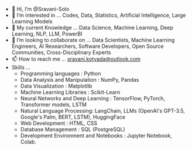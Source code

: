 - 👋 Hi, I’m @Sravani-Solo
- 👀 I’m interested in ... Codes, Data, Statistics, Artificial Intelligence, Large Learning Models
- 🌱 My current Knowledge ... Data Science, Machine Learning, Deep Learning, NLP, LLM, PowerBI
- 💞️ I’m looking to collaborate on ... Data Scientists, Machine Learning Engineers, AI Researchers, Software Developers, Open Source Communities, Cross-Disciplinary Experts
- 📫 How to reach me ... sravani.kotyada@outlook.com
- Skills ...
  * Programming languages : Python
  * Data Analysis and Manipulation : NumPy, Pandas
  * Data Visualization : Matplotlib
  * Machine Learning Libraries : Scikit-Learn
  * Neural Networks and Deep Learning : TensorFlow, PyTorch, Transformer models, LSTM
  * Natural Language Processing: LangChain, LLMs (OpenAI's GPT-3.5, Google's Palm, BERT, LSTM), HuggingFace
  * Web Development : HTML, CSS
  * Database Management : SQL (PostgreSQL)
  * Development Environment and Notebooks : Jupyter Notebook, Colab.
<!---
Sravani-Solo/Sravani-Solo is a ✨ special ✨ repository because its `README.md` (this file) appears on your GitHub profile.
You can click the Preview link to take a look at your changes.
--->
